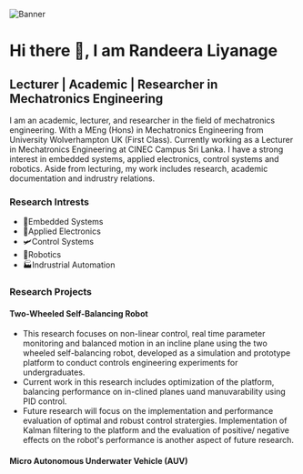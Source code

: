 ![Banner](https://github.com/randeeraliyanage/randeeraliyanage.github.io/assets/157210441/7480f587-ce2c-4733-9ae9-7958bc3bec57)

# Hi there 👋, I am Randeera Liyanage
## Lecturer | Academic | Researcher in Mechatronics Engineering 

I am an academic, lecturer, and researcher in the field of mechatronics engineering. With a MEng (Hons) in Mechatronics Engineering from University Wolverhampton UK (First Class). Currently working as a Lecturer in Mechatronics Engineering at CINEC Campus Sri Lanka. I have a strong interest in embedded systems, applied electronics, control systems and robotics. Aside from lecturing, my work includes research, academic documentation and indrustry relations. 

### Research Intrests
- 📱Embedded Systems
- 🪫Applied Electronics
- 🛩️Control Systems
- 🤖Robotics
- 🏭Indrustrial Automation

### Research Projects
#### Two-Wheeled Self-Balancing Robot
- This research focuses on non-linear control, real time parameter monitoring and balanced motion in an incline plane using the two wheeled self-balancing robot, developed as a simulation and prototype platform to conduct controls engineering experiments for undergraduates.
- Current work in this research includes optimization of the platform, balancing performance on in-clined planes uand manuvarability using PID control.
- Future research will focus on the implementation and performance evaluation of optimal and robust control stratergies. Implementation of Kalman filtering to the platform and the evaluation of positive/ negative effects on the robot's performance is another aspect of future research.

#### Micro Autonomous Underwater Vehicle (AUV)
